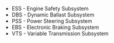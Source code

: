 * ESS - Engine Safety Subsystem
* DBS - Dynamic Ballast Subsystem
* PSS - Power Steering Subsystem
* EBS - Electronic Braking Subsystem
* VTS - Variable Transmission Subsystem
